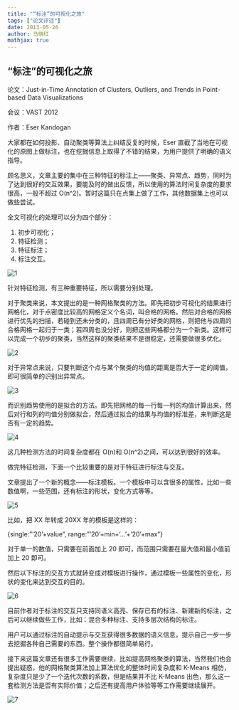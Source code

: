 ```yaml
---
title: "“标注”的可视化之旅"
tags: ["论文评述"]
date: 2013-05-26
author: 马晓红
mathjax: true
---
```


## “标注”的可视化之旅

论文：Just-in-Time Annotation of Clusters, Outliers, and Trends in Point-based Data Visualizations

会议：VAST 2012

作者：Eser Kandogan

大家都在如何投影、自动聚类等算法上纠结反复的时候，Eser 直截了当地在可视化的原图上做标注，也在挖掘信息上取得了不错的结果，为用户提供了明确的语义指导。

顾名思义，文章主要的集中在三种特征的标注上——聚类、异常点、趋势，同时为了达到很好的交互效果，要能及时的做出反馈，所以使用的算法时间复杂度的要求很高，一般不超过 O(n^2)。暂时这篇只在点集上做了工作，其他数据集上也可以做些尝试。

全文可视化的处理可以分为四个部分：

1. 初步可视化；
2. 特征检测；
3. 特征标注；
4. 标注交互。

![1](http://www.cad.zju.edu.cn/home/vagblog/wp-content/uploads/2013/05/11.png)

针对特征检测，有三种重要特征，所以需要分别处理。

对于聚类来说，本文提出的是一种网格聚类的方法。即先把初步可视化的结果进行网格化，对于点密度比较高的网格定义个名词，叫合格的网格。然后对合格的网格进行优先的扫描，若碰到还未分类的，且四周已有分好类的网格，则把他与四周的合格网格一起归于一类；若四周也没分好，则把这些网格都分为一个新类。这样可以完成一个初步的聚类，当然这样的聚类结果不是很稳定，还需要做很多优化。

![2](http://www.cad.zju.edu.cn/home/vagblog/wp-content/uploads/2013/05/21.png)

对于异常点来说，只要判断这个点与某个聚类的均值的距离是否大于一定的阈值，即可很简单的识别出异常点。

![3](http://www.cad.zju.edu.cn/home/vagblog/wp-content/uploads/2013/05/3.png)

而识别趋势使用的是拟合的方法。即先把网格的每一行每一列的均值计算出来，然后对行和列的均值分别做拟合，然后通过拟合的结果与均值的标准差，来判断这是否有一定的趋势。

![4](http://www.cad.zju.edu.cn/home/vagblog/wp-content/uploads/2013/05/4.png)

这几种检测方法的时间复杂度都在 O(n)和 O(n^2)之间，可以达到很好的效率。

做完特征检测，下面一个比较重要的是对于特征进行标注与交互。

文章提出了一个新的概念——标注模板。一个模板中可以含很多的属性，比如一些数值啊，一些范围，还有标注的形状，变化方式等等。

![5](http://www.cad.zju.edu.cn/home/vagblog/wp-content/uploads/2013/05/5.png)

比如，把 XX 年转成 20XX 年的模板是这样的：

{single:”’20’+value”,
range:”’20’+min+’…’+’20’+max”}

对于单一的数值，只需要在前面加上 20 即可，而范围只需要在最大值和最小值前加上 20 即可。

然后以下标注的交互方式就转变成对模板进行操作，通过模板一些属性的变化，形状的变化来达到交互的目的。

![6](http://www.cad.zju.edu.cn/home/vagblog/wp-content/uploads/2013/05/6.png)

目前作者对于标注的交互只支持同语义高亮、保存已有的标注、新建新的标注，之后可以继续做些工作，比如：混合多种标注、支持多层次结构的标注。

用户可以通过标注的自动提示与交互获得很多数据的语义信息，提示自己一步一步去挖掘各种自己需要的东西。整个操作都很简单易行。

接下来这篇文章还有很多工作需要继续，比如提高网格聚类的算法，当然我们也会提出疑惑，他的网格聚类算法加上算法优化的整体时间复杂度和 K-Means 相仿，复杂度只是少了一个迭代次数的系数，但是结果并不比 K-Means 出色，那么这一套检测方法是否有实际价值；之后还有提高用户体验等等工作需要继续展开。

![7](http://www.cad.zju.edu.cn/home/vagblog/wp-content/uploads/2013/05/7.png)
